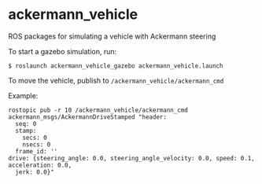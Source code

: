 ackermann_vehicle
=================

ROS packages for simulating a vehicle with Ackermann steering

To start a gazebo simulation, run:

```
$ roslaunch ackermann_vehicle_gazebo ackermann_vehicle.launch
```

To move the vehicle, publish to `/ackermann_vehicle/ackermann_cmd`

Example:

```
rostopic pub -r 10 /ackermann_vehicle/ackermann_cmd ackermann_msgs/AckermannDriveStamped "header:
  seq: 0
  stamp:
    secs: 0
    nsecs: 0
  frame_id: ''
drive: {steering_angle: 0.0, steering_angle_velocity: 0.0, speed: 0.1, acceleration: 0.0,
  jerk: 0.0}"
```
